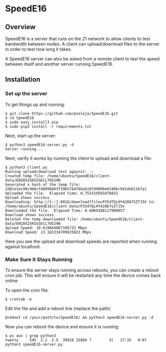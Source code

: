 # SpeedE16

## Overview
SpeedE16 is a server that runs on the 21 network to allow clients to test bandwidth between nodes.  A client can upload/download
files to the server in order to test how long it takes.

A SpeedE16 server can also be asked from a remote client to test the speed between itself and another server running SpeedE16.

## Installation
### Set up the server
To get things up and running:

```
$ git clone https://github.com/pooleja/SpeedE16.git
$ cd SpeedE16
$ sudo easy_install3 pip
$ sudo pip3 install -r requirements.txt
```

Next, start up the server:
```
$ python3 speedE16-server.py -d
Server running...
```

Next, verify it works by running the client to upload and download a file:
```
$ python3 client.py
Running upload/download test against: ::
Created temp file: /home/ubuntu/SpeedE16/client-data/EHZ8X25KSSSECL7OS29N
Generated a hash of the temp file: 2d81e1ec98c9b0cf48990463f1965784766ab107d9000e62406c9d1de61167a1
Uploaded the file.  Elapsed time: 0.753319501876831
Upload shows success
Downloading: http://[::]:8016/download?file=P354TQLHY42867SZTJ5V to: /home/ubuntu/SpeedE16/client-data/P354TQLHY42867SZTJ5V
Downloaded the file.  Elapsed Time: 0.6069188117980957
Download shows success
Deleted the temp downloaded file: /home/ubuntu/SpeedE16/client-data/EHZ8X25KSSSECL7OS29N
Upload Speed: 10.619664007195732 Mbps
Download Speed: 13.181334709825023 Mbps
```
Here you see the upload and download speeds are reported when running against localhost.

### Make Sure it Stays Running
To ensure the server stays running across reboots, you can create a reboot cron job.  This will ensure it will be restarted any time the device comes back online.

To open the cron file:
```
$ crontab -e
```

Edit the file and add a reboot line (replace the path):
```
@reboot cd /your/path/to/SpeedE16/ && python3 speedE16-server.py -d
```

Now you can reboot the device and ensure it is running:
```
$ ps aux | grep python3
twenty     545  2.2  2.5  39928 25884 ?        Sl   17:35   0:07 python3 speedE16-server.py
```
